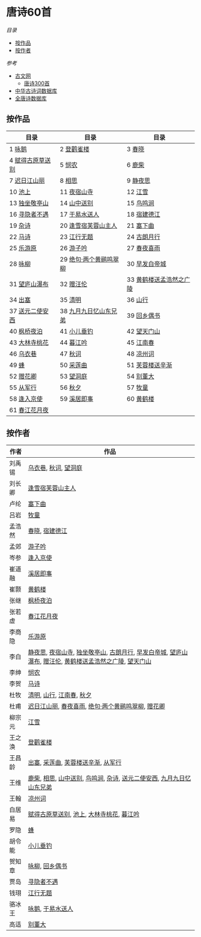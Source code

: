 # 唐诗60首


*目录*

- [按作品](#按作品)
- [按作者](#按作者)

*参考*
+ [古文网][古文网]
   - [唐诗300首][唐诗300首]
+ [中华古诗词数据库][中华古诗词数据库]
+ [全唐诗数据库][全唐诗数据库]


[古文网]:http://www.gushiwen.org/
[唐诗300首]:http://so.gushiwen.org/gushi/tangshi.aspx
[中华古诗词数据库]:https://github.com/chinese-poetry/chinese-poetry
[全唐诗数据库]:https://github.com/hxgdzyuyi/tang_poetry
## 按作品
 
| 目录 | 目录 | 目录 |
| -- | -- | -- |
| 1 [咏鹅][咏鹅] | 2 [登鹳雀楼][登鹳雀楼] | 3 [春晓][春晓] |
| 4 [赋得古原草送别][赋得古原草送别] | 5 [悯农][悯农] | 6 [鹿柴][鹿柴] |
| 7 [迟日江山丽][迟日江山丽] | 8 [相思][相思] | 9 [静夜思][静夜思] |
| 10 [池上][池上] | 11 [夜宿山寺][夜宿山寺] | 12 [江雪][江雪] |
| 13 [独坐敬亭山][独坐敬亭山] | 14 [山中送别][山中送别] | 15 [鸟鸣涧][鸟鸣涧] |
| 16 [寻隐者不遇][寻隐者不遇] | 17 [于易水送人][于易水送人] | 18 [宿建德江][宿建德江] |
| 19 [杂诗][杂诗] | 20 [逢雪宿芙蓉山主人][逢雪宿芙蓉山主人] | 21 [塞下曲][塞下曲] |
| 22 [马诗][马诗] | 23 [江行无题][江行无题] | 24 [古朗月行][古朗月行] |
| 25 [乐游原][乐游原] | 26 [游子吟][游子吟] | 27 [春夜喜雨][春夜喜雨] |
| 28 [咏柳][咏柳] | 29 [绝句·两个黄鹂鸣翠柳][绝句·两个黄鹂鸣翠柳] | 30 [早发白帝城][早发白帝城] |
| 31 [望庐山瀑布][望庐山瀑布] | 32 [赠汪伦][赠汪伦] | 33 [黄鹤楼送孟浩然之广陵][黄鹤楼送孟浩然之广陵] |
| 34 [出塞][出塞] | 35 [清明][清明] | 36 [山行][山行] |
| 37 [送元二使安西][送元二使安西] | 38 [九月九日忆山东兄弟][九月九日忆山东兄弟] | 39 [回乡偶书][回乡偶书] |
| 40 [枫桥夜泊][枫桥夜泊] | 41 [小儿垂钓][小儿垂钓] | 42 [望天门山][望天门山] |
| 43 [大林寺桃花][大林寺桃花] | 44 [暮江吟][暮江吟] | 45 [江南春][江南春] |
| 46 [乌衣巷][乌衣巷] | 47 [秋词][秋词] | 48 [凉州词][凉州词] |
| 49 [蜂][蜂] | 50 [采莲曲][采莲曲] | 51 [芙蓉楼送辛渐][芙蓉楼送辛渐] |
| 52 [赠花卿][赠花卿] | 53 [望洞庭][望洞庭] | 54 [别董大][别董大] |
| 55 [从军行][从军行] | 56 [秋夕][秋夕] | 57 [牧童][牧童] |
| 58 [逢入京使][逢入京使] | 59 [溪居即事][溪居即事] | 60 [黄鹤楼][黄鹤楼] |
| 61 [春江花月夜][春江花月夜] |  | |

## 按作者
 
| 作者 | 作品 |
| -- | -- |
| 刘禹锡 | [乌衣巷][乌衣巷], [秋词][秋词], [望洞庭][望洞庭] |
| 刘长卿 | [逢雪宿芙蓉山主人][逢雪宿芙蓉山主人] |
| 卢纶 | [塞下曲][塞下曲] |
| 吕岩 | [牧童][牧童] |
| 孟浩然 | [春晓][春晓], [宿建德江][宿建德江] |
| 孟郊 | [游子吟][游子吟] |
| 岑参 | [逢入京使][逢入京使] |
| 崔道融 | [溪居即事][溪居即事] |
| 崔颢 | [黄鹤楼][黄鹤楼] |
| 张继 | [枫桥夜泊][枫桥夜泊] |
| 张若虚 | [春江花月夜][春江花月夜] |
| 李商隐 | [乐游原][乐游原] |
| 李白 | [静夜思][静夜思], [夜宿山寺][夜宿山寺], [独坐敬亭山][独坐敬亭山], [古朗月行][古朗月行], [早发白帝城][早发白帝城], [望庐山瀑布][望庐山瀑布], [赠汪伦][赠汪伦], [黄鹤楼送孟浩然之广陵][黄鹤楼送孟浩然之广陵], [望天门山][望天门山] |
| 李绅 | [悯农][悯农] |
| 李贺 | [马诗][马诗] |
| 杜牧 | [清明][清明], [山行][山行], [江南春][江南春], [秋夕][秋夕] |
| 杜甫 | [迟日江山丽][迟日江山丽], [春夜喜雨][春夜喜雨], [绝句·两个黄鹂鸣翠柳][绝句·两个黄鹂鸣翠柳], [赠花卿][赠花卿] |
| 柳宗元 | [江雪][江雪] |
| 王之涣 | [登鹳雀楼][登鹳雀楼] |
| 王昌龄 | [出塞][出塞], [采莲曲][采莲曲], [芙蓉楼送辛渐][芙蓉楼送辛渐], [从军行][从军行] |
| 王维 | [鹿柴][鹿柴], [相思][相思], [山中送别][山中送别], [鸟鸣涧][鸟鸣涧], [杂诗][杂诗], [送元二使安西][送元二使安西], [九月九日忆山东兄弟][九月九日忆山东兄弟] |
| 王翰 | [凉州词][凉州词] |
| 白居易 | [赋得古原草送别][赋得古原草送别], [池上][池上], [大林寺桃花][大林寺桃花], [暮江吟][暮江吟] |
| 罗隐 | [蜂][蜂] |
| 胡令能 | [小儿垂钓][小儿垂钓] |
| 贺知章 | [咏柳][咏柳], [回乡偶书][回乡偶书] |
| 贾岛 | [寻隐者不遇][寻隐者不遇] |
| 钱珝 | [江行无题][江行无题] |
| 骆冰王 | [咏鹅][咏鹅], [于易水送人][于易水送人] |
| 高适 | [别董大][别董大] |
 
[咏鹅]:https://baike.baidu.com/item/咏鹅
[登鹳雀楼]:https://baike.baidu.com/item/登鹳雀楼
[春晓]:https://baike.baidu.com/item/春晓
[赋得古原草送别]:https://baike.baidu.com/item/赋得古原草送别
[悯农]:https://baike.baidu.com/item/悯农
[鹿柴]:https://baike.baidu.com/item/鹿柴
[迟日江山丽]:https://baike.baidu.com/item/迟日江山丽
[相思]:https://baike.baidu.com/item/相思
[静夜思]:https://baike.baidu.com/item/静夜思
[池上]:https://baike.baidu.com/item/池上
[夜宿山寺]:https://baike.baidu.com/item/夜宿山寺
[江雪]:https://baike.baidu.com/item/江雪
[独坐敬亭山]:https://baike.baidu.com/item/独坐敬亭山
[山中送别]:https://baike.baidu.com/item/山中送别
[鸟鸣涧]:https://baike.baidu.com/item/鸟鸣涧
[寻隐者不遇]:https://baike.baidu.com/item/寻隐者不遇
[于易水送人]:https://baike.baidu.com/item/于易水送人
[宿建德江]:https://baike.baidu.com/item/宿建德江
[杂诗]:https://baike.baidu.com/item/杂诗
[逢雪宿芙蓉山主人]:https://baike.baidu.com/item/逢雪宿芙蓉山主人
[塞下曲]:https://baike.baidu.com/item/塞下曲
[马诗]:https://baike.baidu.com/item/马诗
[江行无题]:https://baike.baidu.com/item/江行无题
[古朗月行]:https://baike.baidu.com/item/古朗月行
[乐游原]:https://baike.baidu.com/item/乐游原
[游子吟]:https://baike.baidu.com/item/游子吟
[春夜喜雨]:https://baike.baidu.com/item/春夜喜雨
[咏柳]:https://baike.baidu.com/item/咏柳
[绝句·两个黄鹂鸣翠柳]:https://baike.baidu.com/item/绝句·两个黄鹂鸣翠柳
[早发白帝城]:https://baike.baidu.com/item/早发白帝城
[望庐山瀑布]:https://baike.baidu.com/item/望庐山瀑布
[赠汪伦]:https://baike.baidu.com/item/赠汪伦
[黄鹤楼送孟浩然之广陵]:https://baike.baidu.com/item/黄鹤楼送孟浩然之广陵
[出塞]:https://baike.baidu.com/item/出塞
[清明]:https://baike.baidu.com/item/清明
[山行]:https://baike.baidu.com/item/山行
[送元二使安西]:https://baike.baidu.com/item/送元二使安西
[九月九日忆山东兄弟]:https://baike.baidu.com/item/九月九日忆山东兄弟
[回乡偶书]:https://baike.baidu.com/item/回乡偶书
[枫桥夜泊]:https://baike.baidu.com/item/枫桥夜泊
[小儿垂钓]:https://baike.baidu.com/item/小儿垂钓
[望天门山]:https://baike.baidu.com/item/望天门山
[大林寺桃花]:https://baike.baidu.com/item/大林寺桃花
[暮江吟]:https://baike.baidu.com/item/暮江吟
[江南春]:https://baike.baidu.com/item/江南春
[乌衣巷]:https://baike.baidu.com/item/乌衣巷
[秋词]:https://baike.baidu.com/item/秋词
[凉州词]:https://baike.baidu.com/item/凉州词
[蜂]:https://baike.baidu.com/item/蜂
[采莲曲]:https://baike.baidu.com/item/采莲曲
[芙蓉楼送辛渐]:https://baike.baidu.com/item/芙蓉楼送辛渐
[赠花卿]:https://baike.baidu.com/item/赠花卿
[望洞庭]:https://baike.baidu.com/item/望洞庭
[别董大]:https://baike.baidu.com/item/别董大
[从军行]:https://baike.baidu.com/item/从军行
[秋夕]:https://baike.baidu.com/item/秋夕
[牧童]:https://baike.baidu.com/item/牧童
[逢入京使]:https://baike.baidu.com/item/逢入京使
[溪居即事]:https://baike.baidu.com/item/溪居即事
[黄鹤楼]:https://baike.baidu.com/item/黄鹤楼
[春江花月夜]:https://baike.baidu.com/item/春江花月夜
